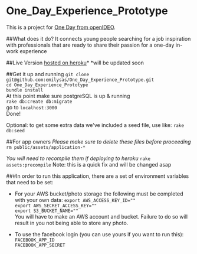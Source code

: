 # One_Day_Experience_Prototype
This is a project for [One Day from openIDEO](https://openideo.com/challenge/youth-employment-pathways/ideas/one-day).

##What does it do?
It connects young people searching for a job inspiration with professionals that are ready to share their passion for a one-day in-work experience

##Live Version
[hosted on heroku](https://one-day-xp.herokuapp.com/)*
*will be updated soon

##Get it up and running
`git clone git@github.com:emilysas/One_Day_Experience_Prototype.git`  
`cd One_Day_Experience_Prototype`  
`bundle install`  
At this point make sure postgreSQL is up & running  
`rake db:create db:migrate`  
go to `localhost:3000`  
Done!

Optional:
to get some extra data we've included a seed file, use like:
`rake db:seed`

##For app owners
*Please make sure to delete these files before proceeding*
 `rm public/assets/application-*`
 
*You will need to recompile them if deploying to heroku*
`rake assets:precompile`
Note: this is a quick fix and will be changed asap

###In order to run this application, there are a set of environment variables that need to be set:

* For your AWS bucket/photo storage the following must be completed with your own data:
`export AWS_ACCESS_KEY_ID=""`  
`export AWS_SECRET_ACCESS_KEY=""`  
`export S3_BUCKET_NAME=""`  
You will have to make an AWS account and bucket.
Failure to do so will result in you not being able to store any photo.

* To use the facebook login (you can use yours if you want to run this): 
`FACEBOOK_APP_ID`  
`FACEBOOK_APP_SECRET`
